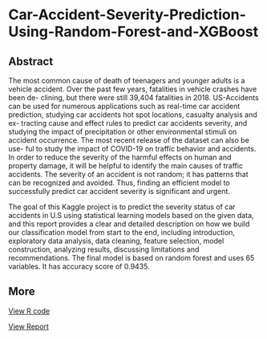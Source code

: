 # Car-Accident-Severity-Prediction-Using-Random-Forest-and-XGBoost

## Abstract

The most common cause of death of teenagers and
younger adults is a vehicle accident. Over the past
few years, fatalities in vehicle crashes have been de-
clining, but there were still 39,404 fatalities in 2018.
US-Accidents can be used for numerous applications
such as real-time car accident prediction, studying car
accidents hot spot locations, casualty analysis and ex-
tracting cause and effect rules to predict car accidents
severity, and studying the impact of precipitation or
other environmental stimuli on accident occurrence.
The most recent release of the dataset can also be use-
ful to study the impact of COVID-19 on traffic behavior
and accidents. In order to reduce the severity of the
harmful effects on human and property damage, it
will be helpful to identify the main causes of traffic
accidents. The severity of an accident is not random; it
has patterns that can be recognized and avoided. Thus,
finding an efficient model to successfully predict car
accident severity is significant and urgent. 

The goal of this Kaggle project is to predict the
severity status of car accidents in U.S using statistical
learning models based on the given data, and this
report provides a clear and detailed description on
how we build our classification model from start to
the end, including introduction, exploratory data
analysis, data cleaning, feature selection, model
construction, analyzing results, discussing limitations
and recommendations. The final model is based on
random forest and uses 65 variables. It has accuracy
score of 0.9435.

## More

[View R code](RCode_CarAccidents.Rmd)

[View Report](SeverityofCarAccident.pdf)
